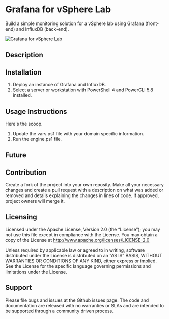 Grafana for vSphere Lab
======================
Build a simple monitoring solution for a vSphere lab using Grafana (front-end) and InfluxDB (back-end).

![Grafana for vSphere Lab](https://github.com/WahlNetwork/grafana-vsphere-lab/blob/screenshot/grafana-lab.jpg)

## Description


## Installation
1. Deploy an instance of Grafana and InfluxDB.
2. Select a server or workstation with PowerShell 4 and PowerCLI 5.8 installed.

## Usage Instructions
Here's the scoop.

1. Update the vars.ps1 file with your domain specific information.
2. Run the engine.ps1 file.

## Future

## Contribution
Create a fork of the project into your own reposity. Make all your necessary changes and create a pull request with a description on what was added or removed and details explaining the changes in lines of code. If approved, project owners will merge it.

Licensing
---------
Licensed under the Apache License, Version 2.0 (the “License”); you may not use this file except in compliance with the License. You may obtain a copy of the License at <http://www.apache.org/licenses/LICENSE-2.0>

Unless required by applicable law or agreed to in writing, software distributed under the License is distributed on an “AS IS” BASIS, WITHOUT WARRANTIES OR CONDITIONS OF ANY KIND, either express or implied. See the License for the specific language governing permissions and limitations under the License.

Support
-------
Please file bugs and issues at the Github issues page. The code and documentation are released with no warranties or SLAs and are intended to be supported through a community driven process.
